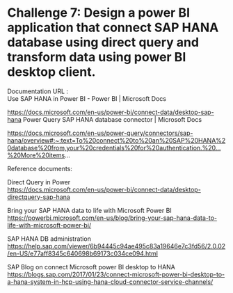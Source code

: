 # Challenge 7: Design a power BI application that connect SAP HANA database using direct query and transform data using power BI desktop client. 







Documentation URL :  
Use SAP HANA in Power BI - Power BI | Microsoft Docs 

https://docs.microsoft.com/en-us/power-bi/connect-data/desktop-sap-hana
Power Query SAP HANA database connector | Microsoft Docs 

https://docs.microsoft.com/en-us/power-query/connectors/sap-hana/overview#:~:text=To%20connect%20to%20an%20SAP%20HANA%20database%20from,your%20credentials%20for%20authentication.%20...%20More%20items...

 

 

 

Reference documents: 

 Direct Query in Power  
 https://docs.microsoft.com/en-us/power-bi/connect-data/desktop-directquery-sap-hana

Bring your SAP HANA data to life with Microsoft Power BI  
https://powerbi.microsoft.com/en-us/blog/bring-your-sap-hana-data-to-life-with-microsoft-power-bi/

SAP HANA DB administration
https://help.sap.com/viewer/6b94445c94ae495c83a19646e7c3fd56/2.0.02/en-US/e77aff8345c640698b69173c034ce094.html

SAP Blog on connect Microsoft power BI desktop to HANA 
https://blogs.sap.com/2017/01/23/connect-microsoft-power-bi-desktop-to-a-hana-system-in-hcp-using-hana-cloud-connector-service-channels/ 
